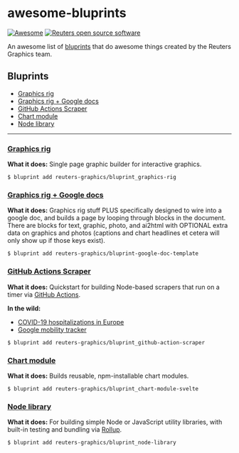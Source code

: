 # awesome-bluprints
[![Awesome](https://cdn.rawgit.com/sindresorhus/awesome/d7305f38d29fed78fa85652e3a63e154dd8e8829/media/badge.svg)](https://github.com/sindresorhus/awesome) [![Reuters open source software](https://badgen.net/badge/Reuters/open%20source/?color=ff8000)](https://github.com/reuters-graphics/)

An awesome list of [bluprints](https://github.com/reuters-graphics/bluprint) that do awesome things created by the Reuters Graphics team.

## Bluprints

- [Graphics rig](#graphics-rig)
- [Graphics rig + Google docs](#graphics-rig--google-docs)
- [GitHub Actions Scraper](#gitHub-actions-scraper)
- [Chart module](#chart-module)
- [Node library](#node-library)

---

### [Graphics rig](https://github.com/reuters-graphics/bluprint_graphics-rig)

**What it does:** Single page graphic builder for interactive graphics.

```
$ bluprint add reuters-graphics/bluprint_graphics-rig
``` 

### [Graphics rig + Google docs](https://github.com/reuters-graphics/bluprint-google-doc-template)

**What it does:** Graphics rig stuff PLUS specifically designed to wire into a google doc, and builds a page by looping through blocks in the document. There are blocks for text, graphic, photo, and ai2html with OPTIONAL extra data on graphics and photos (captions and chart headlines et cetera will only show up if those keys exist).

```
$ bluprint add reuters-graphics/bluprint-google-doc-template
```

### [GitHub Actions Scraper](https://github.com/reuters-graphics/bluprint_github-action-scraper)

**What it does:** Quickstart for building Node-based scrapers that run on a timer via [GitHub Actions](https://github.com/features/actions).

**In the wild:**
 - [COVID-19 hospitalizations in Europe](https://github.com/reuters-graphics/action_covid-europe-hospitalisations)
 - [Google mobility tracker](https://github.com/reuters-graphics/action_google-mobility-tracker)

```
$ bluprint add reuters-graphics/bluprint_github-action-scraper
```

### [Chart module](https://github.com/reuters-graphics/bluprint_chart-module-svelte)

**What it does:** Builds reusable, npm-installable chart modules.

```
$ bluprint add reuters-graphics/bluprint_chart-module-svelte
```

### [Node library](https://github.com/reuters-graphics/bluprint_node-library)

**What it does:** For building simple Node or JavaScript utility libraries, with built-in testing and bundling via [Rollup](https://rollupjs.org/guide/en/).

```
$ bluprint add reuters-graphics/bluprint_node-library
```


